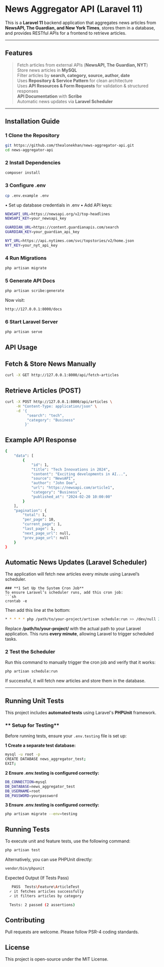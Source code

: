# News Aggregator API (Laravel 11)

This is a **Laravel 11** backend application that aggregates news articles from **NewsAPI, The Guardian, and New York Times**, stores them in a database, and provides RESTful APIs for a frontend to retrieve articles.

---

## Features
>Fetch articles from external APIs (**NewsAPI, The Guardian, NYT**)  
>Store news articles in **MySQL**  
>Filter articles by **search, category, source, author, date**  
>Uses **Repository & Service Pattern** for clean architecture  
>Uses **API Resources & Form Requests** for validation & structured responses  
>**API Documentation** with **Scribe**  
>Automatic news updates via **Laravel Scheduler**  

---

## Installation Guide

### **1️ Clone the Repository**
```sh
git https://github.com/thealonekhan/news-aggregator-api.git
cd news-aggregator-api
```
### **2 Install Dependencies**
```sh
composer install
```
### **3 Configure .env**
```sh
cp .env.example .env
```
•	Set up database credentials in .env
•	Add API keys:
```sh
NEWSAPI_URL=https://newsapi.org/v2/top-headlines
NEWSAPI_KEY=your_newsapi_key

GUARDIAN_URL=https://content.guardianapis.com/search
GUARDIAN_KEY=your_guardian_api_key

NYT_URL=https://api.nytimes.com/svc/topstories/v2/home.json
NYT_KEY=your_nyt_api_key
```
### **4 Run Migrations**
```sh
php artisan migrate
```
### **5 Generate API Docs**
```sh
php artisan scribe:generate
```
Now visit:
```sh
http://127.0.0.1:8000/docs
```
### **6 Start Laravel Server**
```sh
php artisan serve
```

## API Usage

## Fetch & Store News Manually
```sh
curl -X GET http://127.0.0.1:8000/api/fetch-articles
```

## Retrieve Articles (POST)
```sh
curl -X POST http://127.0.0.1:8000/api/articles \
     -H "Content-Type: application/json" \
     -d '{
          "search": "tech",
          "category": "Business"
         }'
```

## Example API Response
```sh
{
    "data": [
        {
            "id": 1,
            "title": "Tech Innovations in 2024",
            "content": "Exciting developments in AI...",
            "source": "NewsAPI",
            "author": "John Doe",
            "url": "https://newsapi.com/article1",
            "category": "Business",
            "published_at": "2024-02-20 10:00:00"
        }
    ],
    "pagination": {
        "total": 1,
        "per_page": 10,
        "current_page": 1,
        "last_page": 1,
        "next_page_url": null,
        "prev_page_url": null
    }
}
```

## Automatic News Updates (Laravel Scheduler)
The application will fetch new articles every minute using Laravel’s scheduler.

```
### **1 Set Up the System Cron Job**
To ensure Laravel’s scheduler runs, add this cron job:
```sh
crontab -e
```
Then add this line at the bottom:
```sh
* * * * * php /path/to/your-project/artisan schedule:run >> /dev/null 2>&1
```

Replace **/path/to/your-project/** with the actual path to your Laravel application.
This runs **every minute**, allowing Laravel to trigger scheduled tasks.

### **2 Test the Scheduler**
Run this command to manually trigger the cron job and verify that it works:
```sh
php artisan schedule:run
```
If successful, it will fetch new articles and store them in the database.

---

## Running Unit Tests

This project includes **automated tests** using Laravel's **PHPUnit** framework.

### ** Setup for Testing**
Before running tests, ensure your `.env.testing` file is set up:

**1 Create a separate test database:**
```sh
mysql -u root -p
CREATE DATABASE news_aggregator_test;
EXIT;
```
**2 Ensure .env.testing is configured correctly:**
```sh
DB_CONNECTION=mysql
DB_DATABASE=news_aggregator_test
DB_USERNAME=root
DB_PASSWORD=yourpassword
```

**3 Ensure .env.testing is configured correctly:**
```sh
php artisan migrate --env=testing
```
## Running Tests
To execute unit and feature tests, use the following command:
```sh
php artisan test
```
Alternatively, you can use PHPUnit directly:
```sh
vendor/bin/phpunit
```
Expected Output (If Tests Pass)
```sh
   PASS  Tests\Feature\ArticleTest
  ✓ it fetches articles successfully
  ✓ it filters articles by category

  Tests: 2 passed (2 assertions)
```




## Contributing
Pull requests are welcome. Please follow PSR-4 coding standards.

## License
This project is open-source under the MIT License.